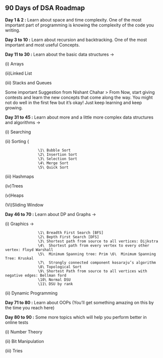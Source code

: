 ## 90 Days of DSA Roadmap

**Day 1 & 2 :**  Learn about space and time complexity. One of the most important part of programming is knowing the complexity of the code you writing. 

**Day 3 to 10 :** Learn about recursion and backtracking. One of the most important and most useful
Concepts.

**Day 11 to 30 :**  Learn about the basic data structures ->  

(i) Arrays 

(ii)Linked List 

(iii) Stacks and Queues

Some important Suggestion from Nishant Chahar > From Now, start giving contests and learn the new concepts that come along the way.
                         You might not do well in the first few but it’s okay! Just keep learning and keep growing.

**Day 31 to 45 :** Learn about more and a little more complex data structures and algorithms ->

(i) Searching

(ii) Sorting { 

                   \1\ Bubble Sort
                   \2\ Insertion Sort
                   \3\ Selection Sort
                   \4\ Merge Sort
                   \5\ Quick Sort
                   
(iii) Hashmaps

(iv)Trees 

(v)Heaps 

(Vi)Sliding Window

**Day 46 to 70 :**  Learn about DP and Graphs ->  

(i) Graphics -> 


                   \1\ Breadth First Search [BFS]  
                   \2\ Bepth First Search [DFS] 
                   \3\ Shortest path from source to all vertices: Dijkstra 
                   \4\  Shortest path from every vertex to every other vertex: Floyd Warshall 
                   \5\  Minimum Spanning tree: Prim \6\  Minimum Spanning Tree: Kruskal  
                   \7\  Strongly connected component kosaraju’s algorithm 
                   \8\ Topological Sort  
                   \9\ Shortest Path from source to all vertices with negative edges: Bellman ford   
                   \10\ Normal DSU   
                   \11\ DSU by rank


(ii) Dynamic Programming 



**Day 71 to 80 :**  Learn about OOPs (You’ll get something amazing on this by the time you reach here)


**Day 80 to 90 :**  Some more topics which will help you perform better in online tests 

(i) Number Theory 

(ii) Bit Manipulation

(iii) Tries



